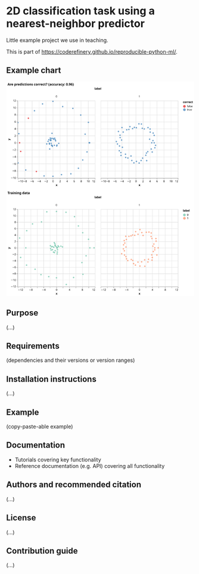 # 2D classification task using a nearest-neighbor predictor

Little example project we use in teaching.

This is part of https://coderefinery.github.io/reproducible-python-ml/.


## Example chart

![Example plot](example-chart/chart.svg)


## Purpose

(...)


## Requirements

(dependencies and their versions or version ranges)


## Installation instructions

(...)


## Example

(copy-paste-able example)


## Documentation

- Tutorials covering key functionality
- Reference documentation (e.g. API) covering all functionality


## Authors and recommended citation

(...)


## License

(...)


## Contribution guide

(...)
